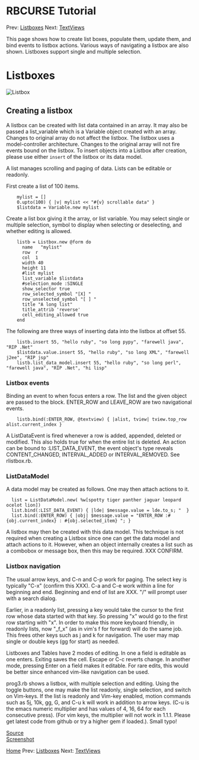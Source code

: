 RBCURSE Tutorial
=========

Prev: [Listboxes](tut2.md)
Next: [TextViews](tut3.md)

This page shows how to create list boxes, populate them, update them, and bind events to listbox actions.
Various ways of navigating a listbox are also shown. Listboxes support single and multiple selection.



# Listboxes

![Listbox](http://www.benegal.org/files/screen/nc_list_edit.png)

## Creating a listbox

A listbox can be created with list data contained in an array. It may also be passed a list_variable which is a Variable object created with an array. Changes to original array do not affect the listbox. The listbox uses a model-controller architecture. Changes to the original array will not fire events bound on the listbox. To insert objects into a Listbox after creation, please use either `insert` of the listbox or its data model. 

A list manages scrolling and paging of data. Lists can be editable or readonly.

First create a list of 100 items.

        mylist = []
        0.upto(100) { |v| mylist << "#{v} scrollable data" }
        $listdata = Variable.new mylist

Create a list box giving it the array, or list variable. You may select single or multiple selection, symbol to display when selecting or deselecting, and whether editing is allowed.


        listb = Listbox.new @form do
          name   "mylist" 
          row  r 
          col  1 
          width 40
          height 11
          #list mylist
          list_variable $listdata
          #selection_mode :SINGLE
          show_selector true
          row_selected_symbol "[X] "
          row_unselected_symbol "[ ] "
          title "A long list"
          title_attrib 'reverse'
          cell_editing_allowed true
        end

The following are three ways of inserting data into the listbox at offset 55.

        listb.insert 55, "hello ruby", "so long pypy", "farewell java", "RIP .Net"
        $listdata.value.insert 55, "hello ruby", "so long XML", "farewell j2ee", "RIP jsp"
        listb.list_data_model.insert 55, "hello ruby", "so long perl", "farewell java", "RIP .Net", "hi lisp"


### Listbox events

Binding an event to when focus enters a row. The list and the given object are passed to the block. ENTER_ROW and LEAVE_ROW are two navigational events.

        listb.bind(:ENTER_ROW, @textview) { |alist, tview| tview.top_row alist.current_index }

A ListDataEvent is fired whenever a row is added, appended, deleted or modified. This also holds true for when the entire list is deleted. An action can be bound to :LIST_DATA_EVENT, the event object's type reveals CONTENT_CHANGED, INTERVAL_ADDED or INTERVAL_REMOVED. See rlistbox.rb.

### ListDataModel

A data model may be created as follows. One may then attach actions to it.

      list = ListDataModel.new( %w[spotty tiger panther jaguar leopard ocelot lion])
      list.bind(:LIST_DATA_EVENT) { |lde| $message.value = lde.to_s; "  } 
      list.bind(:ENTER_ROW) { |obj| $message.value = "ENTER_ROW :#{obj.current_index} : #{obj.selected_item} "; }

A listbox may then be created with this data model. This technique is not required when creating a Listbox since one can get the data model and attach actions to it. However, when an object internally creates a list such as a combobox or message box, then this may be required. XXX CONFIRM.

### Listbox navigation

The usual arrow keys, and C-n and C-p work for paging. The select key is typically "C-x" (confirm this XXX). C-a and C-e work within a line for beginning and end. Beginning and end of list are XXX. "/" will prompt user with a search dialog.

Earlier, in a readonly list, pressing a key would take the cursor to the first row whose data started with that key. So pressing "x" would go to the first row starting with "x". In order to make this more keyboard friendly, in readonly lists, now "_f_x" (as in vim's f for forward) will do the same job. This frees other keys such as j and k for navigation. The user may map single or double keys (gg for start) as needed.


Listboxes and Tables have 2 modes of editing. In one a field is editable as one enters. Exiting saves the cell. Escape or C-c reverts change. In another mode, pressing Enter on a field makes it editable. For rare edits, this would be better since enhanced vim-like navigation can be used. 

prog3.rb shows a listbox, with multiple selection and editing. Using the toggle buttons, one may make the list readonly, single selection, and switch on Vim-keys. If the list is readonly and Vim-key enabled, motion commands such as 5j, 10k, gg, G, and C-u k will work in addition to arrow keys. (C-u is the emacs numeric multiplier and has values of 4, 16, 64 for each consecutive press). (For vim keys, the multiplier will not work in 1.1.1. Please get latest code from github or try a higher gem if loaded.). Small typo!


[Source](prog3.rb)  
[Screenshot](prog3.png) 


[Home](./tut0.md)
Prev: [Listboxes](tut2.md)
Next: [TextViews](tut3.md)

